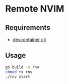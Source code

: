 # Remote NVIM

## Requirements

- [devcontainer cli](https://github.com/devcontainers/cli)

## Usage

```bash
go build -o rnv
chmod +x rnv
./rnv start
```
